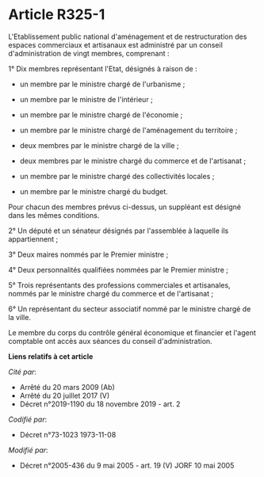 # Article R325-1

L'Etablissement public national d'aménagement et de restructuration des espaces commerciaux et artisanaux est administré par
un conseil d'administration de vingt membres, comprenant :

1° Dix membres représentant l'Etat, désignés à raison de :

- un membre par le ministre chargé de l'urbanisme ;

- un membre par le ministre de l'intérieur ;

- un membre par le ministre chargé de l'économie ;

- un membre par le ministre chargé de l'aménagement du territoire ;

- deux membres par le ministre chargé de la ville ;

- deux membres par le ministre chargé du commerce et de l'artisanat ;

- un membre par le ministre chargé des collectivités locales ;

- un membre par le ministre chargé du budget.

Pour chacun des membres prévus ci-dessus, un suppléant est désigné dans les mêmes conditions.

2° Un député et un sénateur désignés par l'assemblée à laquelle ils appartiennent ;

3° Deux maires nommés par le Premier ministre ;

4° Deux personnalités qualifiées nommées par le Premier ministre ;

5° Trois représentants des professions commerciales et artisanales, nommés par le ministre chargé du commerce et de
l'artisanat ;

6° Un représentant du secteur associatif nommé par le ministre chargé de la ville.

Le membre du corps du contrôle général économique et financier et l'agent comptable ont accès aux séances du conseil
d'administration.

**Liens relatifs à cet article**

_Cité par_:

  - Arrêté du 20 mars 2009 (Ab)
  - Arrêté du 20 juillet 2017 (V)
  - Décret n°2019-1190 du 18 novembre 2019 - art. 2

_Codifié par_:

  - Décret n°73-1023 1973-11-08

_Modifié par_:

  - Décret n°2005-436 du 9 mai 2005 - art. 19 (V) JORF 10 mai 2005
